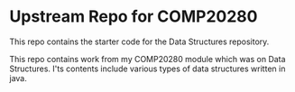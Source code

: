 # Upstream Repo for COMP20280

This repo contains the starter code for the Data Structures repository.

This repo contains work from my COMP20280 module which was on Data Structures.
I'ts contents include various types of data structures written in java.
